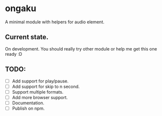 # ongaku
A minimal module with helpers for audio element.

## Current state.
On development. You should really try other module or help me get this one ready :D

## TODO:
  - [ ] Add support for play/pause.
  - [ ] Add support for skip to n second.
  - [ ] Support multiple formats.
  - [ ] Add more browser support.
  - [ ] Documentation.
  - [ ] Publish on npm.
